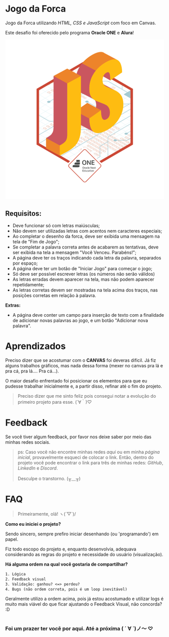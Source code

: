 
# Jogo da Forca

Jogo da Forca utilizando *HTML, CSS e JavaScript* com foco em Canvas.

Este desafio foi oferecido pelo programa **Oracle ONE** e **Alura**!

![Badge de conclusão de projeto](/assets/badge-jogoDaForca.png)

## Requisitos:

- Deve funcionar só com letras maiúsculas;
- Não devem ser utilizadas letras com acentos nem caracteres especiais;
- Ao completar o desenho da forca, deve ser exibida uma mensagem na tela de "Fim de Jogo";
- Se completar a palavra correta antes de acabarem as tentativas, deve ser exibida na tela a mensagem "Você Venceu. Parabéns!";
- A página deve ter os traços indicando cada letra da palavra, separados por espaço;
- A página deve ter um botão de "Iniciar Jogo" para começar o jogo;
- Só deve ser possível escrever letras (os números não serão válidos)
- As letras erradas devem aparecer na tela, mas não podem aparecer repetidamente;
- As letras corretas devem ser mostradas na tela acima dos traços, nas posições corretas em relação à palavra.

**Extras:**
- A página deve conter um campo para inserção de texto com a finalidade de adicionar novas palavras ao jogo, e um botão "Adicionar nova palavra". 

#
# Aprendizados

Preciso dizer que se acostumar com o **CANVAS** foi deveras dificil. Já fiz alguns trabalhos gráficos, mas nada dessa forma (mexer no canvas pra lá e pra cá, pra lá.... Pra cá...).

O maior desafio enfrentado foi posicionar os elementos para que eu pudesse trabalhar inicialmente e, a partir disso, refinar até o fim do projeto.

> Preciso dizer que me sinto feliz pois consegui notar a evolução do primeiro projeto para esse. (´∀｀)♡

#
# Feedback

Se você tiver algum feedback, por favor nos deixe saber por meio das minhas redes sociais.

> ps: Caso você não encontre minhas redes *aqui* ou em minha *página inicial*, provavelmente esqueci de colocar o link. Então, dentro do projeto você pode encontrar o link para três de minhas redes: *GitHub*, *LinkedIn* e *Discord*.
> 
> Desculpe o transtorno. (╥﹏╥)

#
# FAQ

> Primeiramente, olá! ヽ(´▽`)/

**Como eu iniciei o projeto?**

Sendo sincero, sempre prefiro iniciar desenhando (ou 'programando') em papel.

Fiz todo escopo do projeto e, enquanto desenvolvia, adequava considerando as regras do projeto e necessidade do usuário (visualização).


**Há alguma ordem na qual você gostaria de compartilhar?**

    1. Lógica
    2. Feedback visual
    3. Validação: ganhou? <=> perdeu?
    4. Bugs (não ordem correta, pois é um loop inevitável)

Geralmente utilizo a ordem acima, pois já estou acostumado e utilizar logs é muito mais viável do que ficar ajustando o Feedback Visual, não concorda? :D

#
### Foi um prazer ter você por aqui. Até a próxima ( ´ ∀ `)ノ～ ♡

